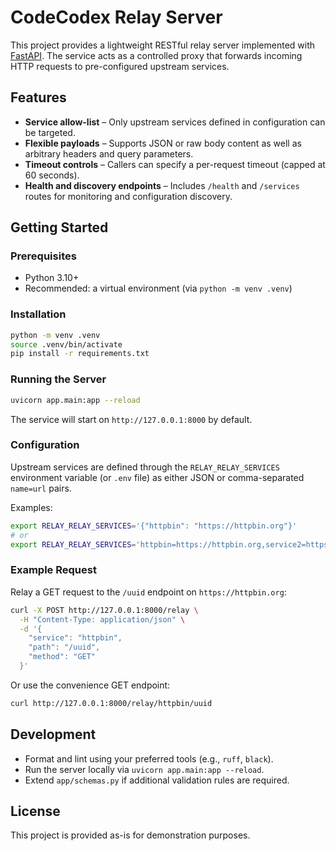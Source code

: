 # CodeCodex Relay Server

This project provides a lightweight RESTful relay server implemented with [FastAPI](https://fastapi.tiangolo.com/). The service acts as a controlled proxy that forwards incoming HTTP requests to pre-configured upstream services.

## Features

- **Service allow-list** – Only upstream services defined in configuration can be targeted.
- **Flexible payloads** – Supports JSON or raw body content as well as arbitrary headers and query parameters.
- **Timeout controls** – Callers can specify a per-request timeout (capped at 60 seconds).
- **Health and discovery endpoints** – Includes `/health` and `/services` routes for monitoring and configuration discovery.

## Getting Started

### Prerequisites

- Python 3.10+
- Recommended: a virtual environment (via `python -m venv .venv`)

### Installation

```bash
python -m venv .venv
source .venv/bin/activate
pip install -r requirements.txt
```

### Running the Server

```bash
uvicorn app.main:app --reload
```

The service will start on `http://127.0.0.1:8000` by default.

### Configuration

Upstream services are defined through the `RELAY_RELAY_SERVICES` environment variable (or `.env` file) as either JSON or comma-separated `name=url` pairs.

Examples:

```bash
export RELAY_RELAY_SERVICES='{"httpbin": "https://httpbin.org"}'
# or
export RELAY_RELAY_SERVICES='httpbin=https://httpbin.org,service2=https://example.com'
```

### Example Request

Relay a GET request to the `/uuid` endpoint on `https://httpbin.org`:

```bash
curl -X POST http://127.0.0.1:8000/relay \
  -H "Content-Type: application/json" \
  -d '{
    "service": "httpbin",
    "path": "/uuid",
    "method": "GET"
  }'
```

Or use the convenience GET endpoint:

```bash
curl http://127.0.0.1:8000/relay/httpbin/uuid
```

## Development

- Format and lint using your preferred tools (e.g., `ruff`, `black`).
- Run the server locally via `uvicorn app.main:app --reload`.
- Extend `app/schemas.py` if additional validation rules are required.

## License

This project is provided as-is for demonstration purposes.

